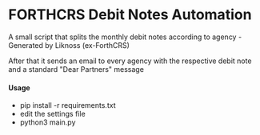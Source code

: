 # FORTHCRS Debit Notes Automation

A small script that splits the monthly debit notes according to agency - Generated by Liknoss (ex-ForthCRS)

After that it sends an email to every agency with the respective debit note and a standard "Dear Partners" message 

#### Usage

- pip install -r requirements.txt
- edit the settings file 
- python3 main.py


